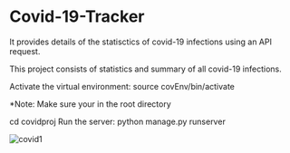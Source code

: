 # Covid-19-Tracker
It provides details of the statisctics of covid-19 infections using an API request. 

This project consists of statistics and summary of all covid-19 infections. 

Activate the virtual environment:
    source covEnv/bin/activate

*Note: Make sure your in the root directory

cd covidproj
Run the server:
  python manage.py runserver


![covid1](https://user-images.githubusercontent.com/47332035/110235302-5500de00-7f55-11eb-9c51-273e8fdda598.png)
